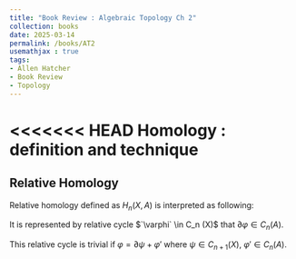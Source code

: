 ```yaml
---
title: "Book Review : Algebraic Topology Ch 2"
collection: books
date: 2025-03-14
permalink: /books/AT2
usemathjax : true
tags:
- Allen Hatcher
- Book Review
- Topology
---
```


<<<<<<< HEAD
Homology : definition and technique
========

## Relative Homology

Relative homology defined as $`H_n (X,A)`$ is interpreted as following:

It is represented by relative cycle $`\varphi` \in C_n (X)$ that $`\partial \varphi \in C_n (A)`$.

This relative cycle is trivial if $`\varphi = \partial \psi + \varphi '`$ where $`\psi \in C_{n+1} (X)`$, $`\varphi ' \in C_{n} (A)`$.
